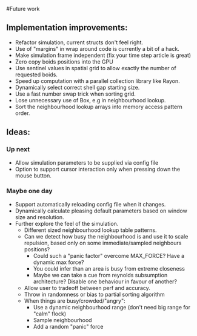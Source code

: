 #Future work

## Implementation improvements:

- Refactor simulation, current structs don't feel right.
- Use of "margins" in wrap around code is currently a bit of a hack. 
- Make simulation frame independent (fix your time step article is great)
- Zero copy boids positions into the GPU
- Use sentinel values in spatial grid to allow exactly the number of requested boids.
- Speed up computation with a parallel collection library like Rayon.
- Dynamically select correct shell gap starting size.
- Use a fast number swap trick when sorting grid.
- Lose unnecessary use of Box, e.g in neighbourhood lookup.
- Sort the neighbourhood lookup arrays into memory access pattern order.

## Ideas:

### Up next

- Allow simulation parameters to be supplied via config file
- Option to support cursor interaction only when pressing down the mouse button.

### Maybe one day

- Support automatically reloading config file when it changes.
- Dynamically calculate pleasing default parameters based on window size and resolution.
- Further explore the feel of the simulation.
    * Different sized neighbourhood lookup table patterns.
    * Can we detect how busy the neighbourhood is and use it to scale repulsion,
      based only on some immediate/sampled neighbours positions?
      - Could such a "panic factor" overcome MAX_FORCE? Have a dynamic max force?
      - You could infer than an area is busy from extreme closeness
      - Maybe we can take a cue from reynolds subsumption architecture?
        Disable one behaviour in favour of another?
    * Allow user to tradeoff between perf and accuracy.
    * Throw in randomness or bias to partial sorting algorithm
    * When things are busy/crowded/"angry":
        - Use a dynamic neighbourhood range (don't need big range for "calm" flock)
        - Sample neighbourhood
        - Add a random "panic" force 

